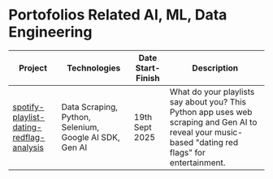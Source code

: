 # Portofolios Related AI, ML, Data Engineering

| Project | Technologies| Date Start-Finish| Description                                                       |
|--|--|--|-------------------------------------------------------------------|
|[spotify-playlist-dating-redflag-analysis](https://github.com/noviirna/spotify-playlist-dating-redflag-analysis)|Data Scraping, Python, Selenium, Google AI SDK, Gen AI| 19th Sept 2025| What do your playlists say about you? This Python app uses web scraping and Gen AI to reveal your music-based "dating red flags" for entertainment. |